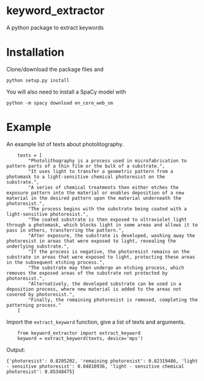 # keyword_extractor
A python package to extract keywords

# Installation
Clone/download the package files and

```
python setup.py install
```

You will also need to install a SpaCy model with

```
python -m spacy download en_core_web_sm
```

# Example
An example list of texts about photolitography.

```
    texts = [
        "Photolithography is a process used in microfabrication to pattern parts of a thin film or the bulk of a substrate.",
        "It uses light to transfer a geometric pattern from a photomask to a light-sensitive chemical photoresist on the substrate.",
        "A series of chemical treatments then either etches the exposure pattern into the material or enables deposition of a new material in the desired pattern upon the material underneath the photoresist.",
        "The process begins with the substrate being coated with a light-sensitive photoresist.",
        "The coated substrate is then exposed to ultraviolet light through a photomask, which blocks light in some areas and allows it to pass in others, transferring the pattern.",
        "After exposure, the substrate is developed, washing away the photoresist in areas that were exposed to light, revealing the underlying substrate.",
        "If the process is negative, the photoresist remains on the substrate in areas that were exposed to light, protecting these areas in the subsequent etching process.",
        "The substrate may then undergo an etching process, which removes the exposed areas of the substrate not protected by photoresist.",
        "Alternatively, the developed substrate can be used in a deposition process, where new material is added to the areas not covered by photoresist.",
        "Finally, the remaining photoresist is removed, completing the patterning process."
    ]
```
Import the ```extract_keyword``` function, give a list of texts and arguments.

```
    from keyword_extractor import extract_keyword
    keyword = extract_keyword(texts, device='mps')
```
Output:
```
{'photoresist': 0.8205202, 'remaining photoresist': 0.82319486, 'light - sensitive photoresist': 0.84810936, 'light - sensitive chemical photoresist': 0.85348475}
```
